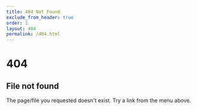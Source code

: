 ```yaml
---
title: 404 Not Found
exclude_from_header: true
order: 1
layout: 404
permalink: /404.html
---
```


# 404

## File not found

The page/file you requested doesn't exist. Try a link from the menu above.
